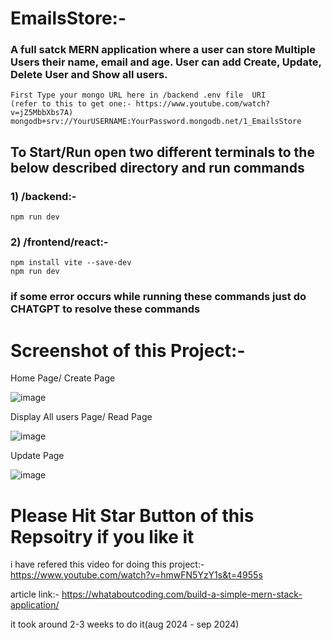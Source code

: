 # EmailsStore:-
### A full satck MERN application where a user can store Multiple Users their name, email and age. User can add Create, Update, Delete User and Show all users. 

    First Type your mongo URL here in /backend .env file  URI
    (refer to this to get one:- https://www.youtube.com/watch?v=jZ5MbbXbs7A)
    mongodb+srv://YourUSERNAME:YourPassword.mongodb.net/1_EmailsStore

## To Start/Run open two different terminals to the below described directory and run commands 
### 1) /backend:-   
    npm run dev 
    
### 2) /frontend/react:-
    npm install vite --save-dev
    npm run dev
    
### if some error occurs while running these commands just do CHATGPT to resolve these commands

##

# Screenshot of this Project:- 

Home Page/ Create Page

![image](https://github.com/user-attachments/assets/b5a159ac-f896-4cd0-bb9a-a446266d3bf7)

Display All users Page/ Read Page

![image](https://github.com/user-attachments/assets/e8bf608d-e09a-4804-8bd2-4d436ed4b003)

Update Page

![image](https://github.com/user-attachments/assets/d800113b-1508-4134-b310-408e4d83b779)


# Please Hit Star Button of this Repsoitry if you like it

i have refered this video for doing this project:- https://www.youtube.com/watch?v=hmwFN5YzY1s&t=4955s

article link:- https://whataboutcoding.com/build-a-simple-mern-stack-application/

it took around 2-3 weeks to do it(aug 2024 - sep 2024)


